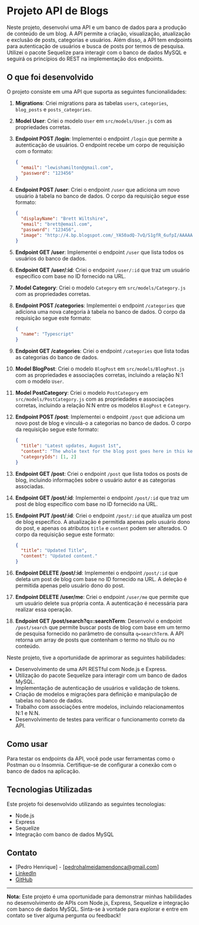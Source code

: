 # Projeto API de Blogs

Neste projeto, desenvolvi uma API e um banco de dados para a produção de conteúdo de um blog. A API permite a criação, visualização, atualização e exclusão de posts, categorias e usuários. Além disso, a API tem endpoints para autenticação de usuários e busca de posts por termos de pesquisa. Utilizei o pacote Sequelize para interagir com o banco de dados MySQL e seguirá os princípios do REST na implementação dos endpoints.

## O que foi desenvolvido

O projeto consiste em uma API que suporta as seguintes funcionalidades:

1. **Migrations**: Criei migrations para as tabelas `users`, `categories`, `blog_posts` e `posts_categories`.

2. **Model User**: Criei o modelo `User` em `src/models/User.js` com as propriedades corretas.

3. **Endpoint POST /login**: Implementei o endpoint `/login` que permite a autenticação de usuários. O endpoint recebe um corpo de requisição com o formato:

   ```json
   {
     "email": "lewishamilton@gmail.com",
     "password": "123456"
   }
   ```

4. **Endpoint POST /user**: Criei o endpoint `/user` que adiciona um novo usuário à tabela no banco de dados. O corpo da requisição segue esse formato:

   ```json
   {
     "displayName": "Brett Wiltshire",
     "email": "brett@email.com",
     "password": "123456",
     "image": "http://4.bp.blogspot.com/_YA50adQ-7vQ/S1gfR_6ufpI/AAAAAAAAAAk/1ErJGgRWZDg/S45/brett.png"
   }
   ```

5. **Endpoint GET /user**: Implementei o endpoint `/user` que lista todos os usuários do banco de dados.

6. **Endpoint GET /user/:id**: Criei o endpoint `/user/:id` que traz um usuário específico com base no ID fornecido na URL.

7. **Model Category**: Criei o modelo `Category` em `src/models/Category.js` com as propriedades corretas.

8. **Endpoint POST /categories**: Implementei o endpoint `/categories` que adiciona uma nova categoria à tabela no banco de dados. O corpo da requisição segue este formato:

   ```json
   {
     "name": "Typescript"
   }
   ```

9. **Endpoint GET /categories**: Criei o endpoint `/categories` que lista todas as categorias do banco de dados.

10. **Model BlogPost**: Criei o modelo `BlogPost` em `src/models/BlogPost.js` com as propriedades e associações corretas, incluindo a relação N:1 com o modelo `User`.

11. **Model PostCategory**: Criei o modelo `PostCategory` em `src/models/PostCategory.js` com as propriedades e associações corretas, incluindo a relação N:N entre os modelos `BlogPost` e `Category`.

12. **Endpoint POST /post**: Implementei o endpoint `/post` que adiciona um novo post de blog e vinculá-o a categorias no banco de dados. O corpo da requisição segue este formato:

    ```json
    {
      "title": "Latest updates, August 1st",
      "content": "The whole text for the blog post goes here in this key",
      "categoryIds": [1, 2]
    }
    ```

13. **Endpoint GET /post**: Criei o endpoint `/post` que lista todos os posts de blog, incluindo informações sobre o usuário autor e as categorias associadas.

14. **Endpoint GET /post/:id**: Implementei o endpoint `/post/:id` que traz um post de blog específico com base no ID fornecido na URL.

15. **Endpoint PUT /post/:id**: Criei o endpoint `/post/:id` que atualiza um post de blog específico. A atualização é permitida apenas pelo usuário dono do post, e apenas os atributos `title` e `content` podem ser alterados. O corpo da requisição segue este formato:

    ```json
    {
      "title": "Updated Title",
      "content": "Updated content."
    }
    ```

16. **Endpoint DELETE /post/:id**: Implementei o endpoint `/post/:id` que deleta um post de blog com base no ID fornecido na URL. A deleção é permitida apenas pelo usuário dono do post.

17. **Endpoint DELETE /user/me**: Criei o endpoint `/user/me` que permite que um usuário delete sua própria conta. A autenticação é necessária para realizar essa operação.

18. **Endpoint GET /post/search?q=:searchTerm**: Desenvolvi o endpoint `/post/search` que permite buscar posts de blog com base em um termo de pesquisa fornecido no parâmetro de consulta `q=searchTerm`. A API retorna um array de posts que contenham o termo no título ou no conteúdo.

Neste projeto, tive a oportunidade de aprimorar as seguintes habilidades:

- Desenvolvimento de uma API RESTful com Node.js e Express.
- Utilização do pacote Sequelize para interagir com um banco de dados MySQL.
- Implementação de autenticação de usuários e validação de tokens.
- Criação de modelos e migrações para definição e manipulação de tabelas no banco de dados.
- Trabalho com associações entre modelos, incluindo relacionamentos N:1 e N:N.
- Desenvolvimento de testes para verificar o funcionamento correto da API.

## Como usar

Para testar os endpoints da API, você pode usar ferramentas como o Postman ou o Insomnia. Certifique-se de configurar a conexão com o banco de dados na aplicação.

## Tecnologias Utilizadas

Este projeto foi desenvolvido utilizando as seguintes tecnologias:

- Node.js
- Express
- Sequelize
- Integração com banco de dados MySQL

## Contato

- [Pedro Henrique] - [pedrohalmeidamendonca@gmail.com]
- [LinkedIn](https://www.linkedin.com/in/pedrohxiv/)
- [GitHub](https://github.com/pedrohxiv)

---

**Nota:** Este projeto é uma oportunidade para demonstrar minhas habilidades no desenvolvimento de APIs com Node.js, Express, Sequelize e integração com banco de dados MySQL. Sinta-se à vontade para explorar e entre em contato se tiver alguma pergunta ou feedback!
